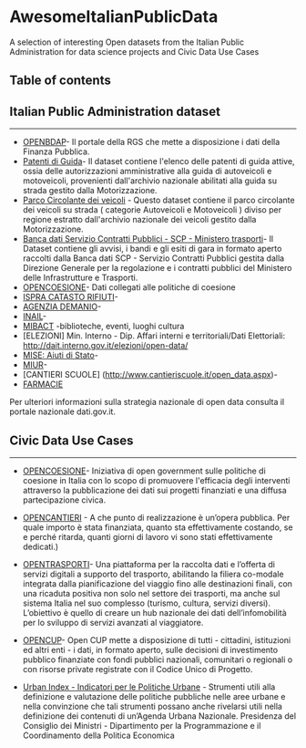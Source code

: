 # AwesomeItalianPublicData
A selection of interesting Open datasets from the Italian Public Administration for data science projects and Civic Data Use Cases

## Table of contents

## Italian Public Administration dataset
----------------------------------------


* [OPENBDAP](https://bdap-opendata.mef.gov.it/catalog)- Il portale della RGS che mette a disposizione i dati della Finanza Pubblica.
* [Patenti di Guida](http://dati.mit.gov.it/catalog/dataset/patenti)-  Il dataset contiene l'elenco delle patenti di guida attive, ossia delle autorizzazioni amministrative alla guida di autoveicoli e motoveicoli, provenienti dall'archivio nazionale abilitati alla guida su strada gestito dalla Motorizzazione.
* [Parco Circolante dei veicoli](http://dati.mit.gov.it/catalog/dataset/parco-circolante-dei-veicoli) - Questo dataset contiene il parco circolante dei veicoli su strada ( categorie Autoveicoli e Motoveicoli ) diviso per regione estratto dall'archivio nazionale dei veicoli gestito dalla Motorizzazione.
* [Banca dati Servizio Contratti Pubblici - SCP - Ministero trasporti](http://dati.mit.gov.it/catalog/dataset/scp)- Il Dataset contiene gli avvisi, i bandi e gli esiti di gara in formato aperto raccolti dalla Banca dati SCP - Servizio Contratti Pubblici gestita dalla Direzione Generale per la regolazione e i contratti pubblici del Ministero delle Infrastrutture e Trasporti. 
* [OPENCOESIONE](https://opencoesione.gov.it)- Dati collegati alle politiche di coesione
* [ISPRA CATASTO RIFIUTI](http://www.catasto-rifiuti.isprambiente.it)-
* [AGENZIA DEMANIO](https://dati.agenziademanio.it)-
* [INAIL](https://dati.inail.it/opendata/default/Qualidati/index.html)-
* [MIBACT](http://dati.beniculturali.it/datasets/) -biblioteche, eventi, luoghi cultura 
* [ELEZIONI] Min. Interno - Dip. Affari interni e territoriali/Dati Elettoriali: http://dait.interno.gov.it/elezioni/open-data/
* [MISE: Aiuti di Stato](http://www.sviluppoeconomico.gov.it/index.php/it/open-data/elenco-dataset)-
* [MIUR](http://dati.istruzione.it/opendata/opendata/catalogo/)-
* [CANTIERI SCUOLE] (http://www.cantieriscuole.it/open_data.aspx)-
* [FARMACIE](http://www.dati.salute.gov.it/dati/dettaglioDataset.jsp?menu=dati&idPag=5)

Per ulteriori informazioni sulla strategia nazionale di open data consulta il portale nazionale dati.gov.it.

## Civic Data Use Cases
-----------------------

* [OPENCOESIONE](https://opencoesione.gov.it)- Iniziativa di open government sulle politiche di coesione in Italia con lo scopo di promuovere l'efficacia degli interventi attraverso la pubblicazione dei dati sui progetti finanziati e una diffusa partecipazione civica. 

* [OPENCANTIERI](http://opencantieri.mit.gov.it/) - A che punto di realizzazione è un’opera pubblica. Per quale importo è stata finanziata, quanto sta effettivamente costando, se e perché ritarda, quanti giorni di lavoro vi sono stati effettivamente dedicati.)

* [OPENTRASPORTI](http://opentransport.mit.gov.it/)- Una piattaforma per la raccolta dati e l’offerta di servizi digitali a supporto del trasporto, abilitando la filiera co-modale integrata dalla pianificazione del viaggio fino alle destinazioni finali, con una ricaduta positiva non solo nel settore dei trasporti, ma anche sul sistema Italia nel suo complesso (turismo, cultura, servizi diversi). L’obiettivo è quello di creare un hub nazionale dei dati dell’infomobilità per lo sviluppo di  servizi avanzati al viaggiatore.

* [OPENCUP](http://opencup.gov.it/it/opendata)- Open CUP mette a disposizione di tutti - cittadini, istituzioni ed altri enti - i dati, in formato aperto, sulle decisioni di investimento pubblico finanziate con fondi pubblici nazionali, comunitari o regionali o con risorse private registrate con il Codice Unico di Progetto. 

* [Urban Index - Indicatori per le Politiche Urbane](https://www.urbanindex.it/) - Strumenti utili alla definizione e valutazione delle politiche pubbliche nelle aree urbane e nella convinzione che tali strumenti possano anche rivelarsi utili nella definizione dei contenuti di un’Agenda Urbana Nazionale. Presidenza del Consiglio dei Ministri - Dipartimento per la Programmazione e il Coordinamento della Politica Economica

